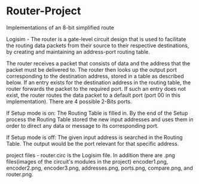 # Router-Project
Implementations of an 8-bit simplified route

Logisim - The router is a gate-level circuit design that is used to facilitate the routing data packets from their source to their respective destinations, by creating and maintaining an address-port routing table.

The router receives a packet that consists of data and the address that the packet must be delivered to. The router then looks up the output port corresponding to the destination address, stored in a table as described below. If an entry exists for the destination address in the routing table, the router forwards the packet to the required port. If such an entry does not exist, the router routes the data packet to a default port (port 00 in this implementation). There are 4 possible 2-Bits ports.

If Setup mode is on: The Routing Table is filled in. By the end of the Setup process the Routing Table stored the new input addresses and uses them in order to direct any data or message to its corresponding port.

If Setup mode is off: The given input address is searched in the Routing Table. The output would be the port relevant for that specific address.

project files - router.circ is the Logisim file. In addition there are .png files(images of the circuit's modules in the project) encoder1.png, encoder2.png, encoder3.png, addresses.png, ports.png, compare.png, and router.png.
